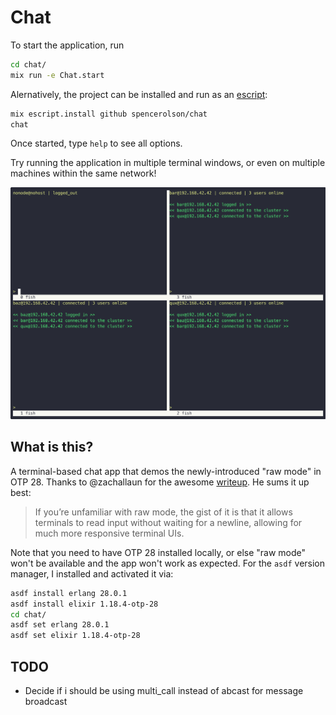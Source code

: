 # Chat

To start the application, run

```bash
cd chat/
mix run -e Chat.start
```

Alernatively, the project can be installed and run as an [escript](https://hexdocs.pm/mix/main/Mix.Tasks.Escript.Build.html):

```bash
mix escript.install github spencerolson/chat
chat
```

Once started, type `help` to see all options.

Try running the application in multiple terminal windows, or even on multiple machines within the same network!

![Demo](https://github.com/spencerolson/chat/raw/main/priv/static/images/demo.gif)

## What is this?

A terminal-based chat app that demos the newly-introduced "raw mode" in OTP 28. Thanks to @zachallaun for the awesome [writeup](https://elixirforum.com/t/raw-terminal-mode-coming-to-otp-28/67491). He sums it up best:

> If you’re unfamiliar with raw mode, the gist of it is that it allows terminals to read input without waiting for a newline, allowing for much more responsive terminal UIs.

Note that you need to have OTP 28 installed locally, or else "raw mode" won't be available and the app won't work as expected. For the `asdf` version manager, I installed and activated it via:

```bash
asdf install erlang 28.0.1
asdf install elixir 1.18.4-otp-28
cd chat/
asdf set erlang 28.0.1
asdf set elixir 1.18.4-otp-28
```

## TODO

- Decide if i should be using multi_call instead of abcast for message broadcast
